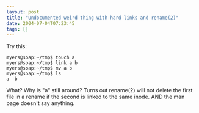 ```yaml
---
layout: post
title: "Undocumented weird thing with hard links and rename(2)"
date: 2004-07-04T07:23:45
tags: []
---
```


Try this: 
    
    myers@soap:~/tmp$ touch a
    myers@soap:~/tmp$ link a b
    myers@soap:~/tmp$ mv a b
    myers@soap:~/tmp$ ls
    a  b

What? Why is "a" still around? Turns out rename(2) will not delete the first file in a rename if the second is linked to the same inode. AND the man page doesn't say anything.


